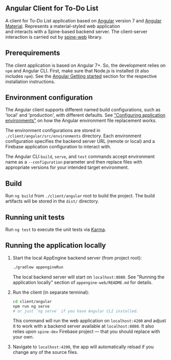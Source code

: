 ## Angular Client for To-Do List

A client for To-Do List application based on [Angular](https://angular.io/) version 7 and
[Angular Material](https://material.angular.io/). Represents a material-styled web application    
and interacts with a Spine-based backend server. The client-server interaction is carried out by
[spine-web](https://www.npmjs.com/package/spine-web) library.

## Prerequirements

The client application is based on Angular 7+. So, the development relies on `npm` and Angular CLI.
First, make sure that Node.js is installed (it also includes `npm`). See the
[Angular Getting started](https://angular.io/guide/quickstart) section for the respective installation instructions.

## Environment configuration
The Angular client supports different named build configurations, such as 'local' and 'production',
with different defaults. See ["Configuring application environments"](https://angular.io/guide/build#configuring-application-environments)
on how the Angular environment file replacement works.

The environment configurations are stored in `./client/angular/src/environments` directory.
Each environment configuration specifies the backend server URL (remote or local) and a Firebase
application configuration to interact with.

The Angular CLI `build`, `serve`, and `test` commands accept environment name as a `--configuration` parameter
and then replace files with appropriate versions for your intended target environment.

## Build
Run `ng build` from `./client/angular` root to build the project. The build artifacts will be stored
in the `dist/` directory. 

## Running unit tests
Run `ng test` to execute the unit tests via [Karma](https://karma-runner.github.io).

## Running the application locally

1. Start the local AppEngine backend server (from project root):
    ```bash
    ./gradlew appengineRun
    ```
    The local backend server will start on `localhost:8080`. See "Running the application locally" section
    of `appengine-web/README.md` for details. 
    
2. Run the client (in separate terminal):
    ```bash
    cd client/angular
    npm run ng serve 
    # or just `ng serve` if you have Angular CLI installed.
    ```
    
    This command will run the web application on `localhost:4200` and adjust it to work with a
    backend server available at `localhost:8080`. It also relies upon `spine-dev` Firebase
    project — that you should replace with your own.
    
3. Navigate to `localhost:4200`, the app will automatically reload if you change any of the source files.
